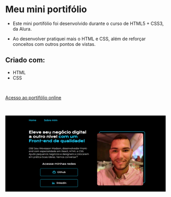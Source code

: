 # Meu mini portifólio

- Este mini portifólio foi desenvolvido durante o curso de HTML5 + CSS3, da Alura.

- Ao desenvolver pratiquei mais o HTML e CSS, além de reforçar conceitos com outros pontos de vistas.


## Criado com:

- HTML
- CSS

<br/>

[Acesso ao portifólio online](https://wevessonmadson.github.io/mini-portifolio/)

<br/><br/>
<img src="./assets/screenshot.png">
